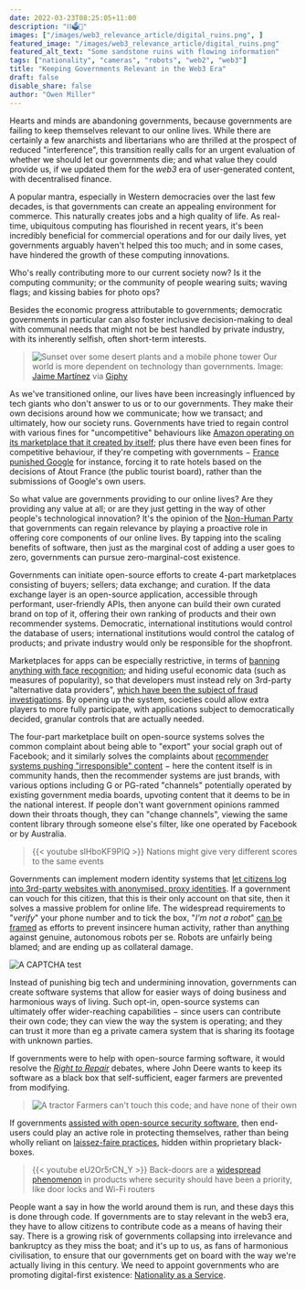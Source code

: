 ```yaml
---
date: 2022-03-23T08:25:05+11:00
description: "⛓🗳👥"
images: ["/images/web3_relevance_article/digital_ruins.png", ]
featured_image: "/images/web3_relevance_article/digital_ruins.png"
featured_alt_text: "Some sandstone ruins with flowing information"
tags: ["nationality", "cameras", "robots", "web2", "web3"]
title: "Keeping Governments Relevant in the Web3 Era"
draft: false
disable_share: false
author: "Owen Miller"
---
```


Hearts and minds are abandoning governments, because governments are failing to keep themselves relevant to our online lives. While there are certainly a few anarchists and libertarians who are thrilled at the prospect of reduced "interference", this transition really calls for an urgent evaluation of whether we should let our governments die; and what value they could provide us, if we updated them for the *web3* era of user-generated content, with decentralised finance.

A popular mantra, especially in Western democracies over the last few decades, is that governments can create an appealing environment for commerce. This naturally creates jobs and a high quality of life. As real-time, ubiquitous computing has flourished in recent years, it's been incredibly beneficial for commercial operations and for our daily lives, yet governments arguably haven't helped this too much; and in some cases, have hindered the growth of these computing innovations.

Who's really contributing more to our current society now? Is it the computing community; or the community of people wearing suits; waving flags; and kissing babies for photo ops?

Besides the economic progress attributable to governments; democratic governments in particular can also foster inclusive decision-making to deal with communal needs that might not be best handled by private industry, with its inherently selfish, often short-term interests.

> ![Sunset over some desert plants and a mobile phone tower](/images/web3_relevance_article/sunset.gif)
> Our world is more dependent on technology than governments. Image: [Jaime Martínez](https://giphy.com/channel/jaimemartinez) via [Giphy](https://giphy.com/gifs/l0MYNyaMsSjSSd5Nm)

As we've transitioned online, our lives have been increasingly influenced by tech giants who don't answer to us or to our governments. They make their own decisions around how we communicate; how we transact; and ultimately, how our society runs. Governments have tried to regain control with various fines for "uncompetitive" behaviours like [Amazon operating on its marketplace that it created by itself](https://www.forbes.com/sites/enriquedans/2020/06/13/if-amazon-is-guilty-of-anti-competitive-practices-who-did-it-learn-themfrom/); plus there have even been fines for competitive behaviour, if they're competing with governments − [France punished Google](https://techcrunch.com/2021/02/15/google-slapped-in-france-over-misleading-hotel-star-ratings/?guccounter=1&guce_referrer=aHR0cHM6Ly93d3cuZ29vZ2xlLmNvbS8&guce_referrer_sig=AQAAAJbMfNc2Cga1iGpSbwZ7wym9KcX60eLUzDPGfRsveMyibeMfCSgQgo5oKhyXWNA9aMwWe1JSrTbYgoiTAJ-r-5Sqt4HNidnsmyQZ7F4Ovhp97yC4Qt8tALuIdJRALzWVc0HIK-ackeGy6eEKnut0J7tkYQcznL40nv8Gsqxnms1a#:~:text=Google%20has%20agreed%20to%20pay,engine%20and%20on%20Google%20Maps.) for instance, forcing it to rate hotels based on the decisions of Atout France (the public tourist board), rather than the submissions of Google's own users.

So what value are governments providing to our online lives? Are they providing any value at all; or are they just getting in the way of other people's technological innovation? It's the opinion of the [Non-Human Party](/) that governments can regain relevance by playing a proactive role in offering core components of our online lives. By tapping into the scaling benefits of software, then just as the marginal cost of adding a user goes to zero, governments can pursue zero-marginal-cost existence.

Governments can initiate open-source efforts to create 4-part marketplaces consisting of buyers; sellers; data exchange; and curation. If the data exchange layer is an open-source application, accessible through performant, user-friendly APIs, then anyone can build their own curated brand on top of it, offering their own ranking of products and their own recommender systems. Democratic, international institutions would control the database of users; international institutions would control the catalog of products; and private industry would only be responsible for the shopfront.

Marketplaces for apps can be especially restrictive, in terms of [banning anything with face recognition](https://www.cnet.com/tech/services-and-software/facebook-is-shutting-down-its-facial-recognition-system/); and hiding useful economic data (such as measures of popularity), so that developers must instead rely on 3rd-party "alternative data providers", [which have been the subject of fraud investigations](https://www.sidley.com/en/insights/newsupdates/2021/09/sec-fines-app-annie-inc-10-million-for-securities-fraud#:~:text=The%20SEC%20charged%20App%20Annie,subscribers%20to%20use%20App%20Annie's). By opening up the system, societies could allow extra players to more fully participate, with applications subject to democratically decided, granular controls that are actually needed.

The four-part marketplace built on open-source systems solves the common complaint about being able to "export" your social graph out of Facebook; and it similarly solves the complaints about [recommender systems pushing "irresponsible" content](https://www.nytimes.com/2021/10/06/opinion/facebook-whistleblower-section-230.html?fbclid=IwAR3Mefyc0OEFBGVjWhIBoheYmCFMFkUR2E_RMNZolRwLQ3r2eOIdTSu7qSs) − here the content itself is in community hands, then the recommender systems are just brands, with various options including G or PG-rated "channels" potentially operated by existing government media boards, upvoting content that it deems to be in the national interest. If people don't want government opinions rammed down their throats though, they can "change channels", viewing the same content library through someone else's filter, like one operated by Facebook or by Australia.

> {{< youtube slHboKF9PIQ >}}
> Nations might give very different scores to the same events

Governments can implement modern identity systems that [let citizens log into 3rd-party websites with anonymised, proxy identities](../why_give_rights_to_robots). If a government can vouch for this citizen, that this is their only account on that site, then it solves a massive problem for online life. The widespread requirements to "*verify*" your phone number and to tick the box, "*I'm not a robot*" [can be framed](https://www.google.com/recaptcha/about/) as efforts to prevent insincere human activity, rather than anything against genuine, autonomous robots per se. Robots are unfairly being blamed; and are ending up as collateral damage.

![A CAPTCHA test](/images/web3_relevance_article/captcha.png)

Instead of punishing big tech and undermining innovation, governments can create software systems that allow for easier ways of doing business and harmonious ways of living. Such opt-in, open-source systems can ultimately offer wider-reaching capabilities − since users can contribute their own code; they can view the way the system is operating; and they can trust it more than eg a private camera system that is sharing its footage with unknown parties.

If governments were to help with open-source farming software, it would resolve the *[Right to Repair](https://pluralistic.net/2022/01/29/planned-obsolescence/#r2r)* debates, where John Deere wants to keep its software as a black box that self-sufficient, eager farmers are prevented from modifying.

> ![A tractor](/images/web3_relevance_article/tractor.jpg)
> Farmers can't touch this code; and have none of their own

If governments [assisted with open-source security software](https://iotbusinessnews.com/2021/12/08/04177-can-iot-ever-be-trusted-by-civilians/), then end-users could play an active role in protecting themselves, rather than being wholly reliant on [laissez-faire practices](https://glog.glennf.com/blog/2015/7/28/that-simpsons-bit-wasnt-a-joke), hidden within proprietary black-boxes.

> {{< youtube eU2Or5rCN_Y >}}
> Back-doors are a [widespread phenomenon](https://glog.glennf.com/blog/2015/7/28/that-simpsons-bit-wasnt-a-joke) in products where security should have been a priority, like door locks and Wi-Fi routers

People want a say in how the world around them is run, and these days this is done through code. If governments are to stay relevant in the web3 era, they have to allow citizens to contribute code as a means of having their say. There is a growing risk of governments collapsing into irrelevance and bankruptcy as they miss the boat; and it's up to us, as fans of harmonious civilisation, to ensure that our governments get on board with the way we're actually living in this century. We need to appoint governments who are promoting digital-first existence: [Nationality as a Service](../nationality_as_a_service).
